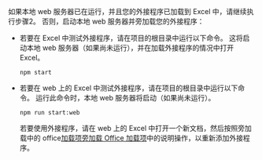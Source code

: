 如果本地 web 服务器已在运行，并且您的外接程序已加载到 Excel 中，请继续执行步骤2。 否则，启动本地 web 服务器并旁加载您的外接程序： 

- 若要在 Excel 中测试外接程序，请在项目的根目录中运行以下命令。 这将启动本地 web 服务器（如果尚未运行），并在加载外接程序的情况中打开 Excel。

    ```command&nbsp;line
    npm start
    ```

- 若要在 web 上的 Excel 中测试外接程序，请在项目的根目录中运行以下命令。 运行此命令时，本地 web 服务器将启动（如果尚未运行）。

    ```command&nbsp;line
    npm run start:web
    ```

    若要使用外接程序，请在 web 上的 Excel 中打开一个新文档，然后按照旁加载中的 office[加载项旁加载 Office 加载项](../testing/sideload-office-add-ins-for-testing.md#sideload-an-office-add-in-in-office-on-the-web)中的说明操作，以重新添加外接程序。
